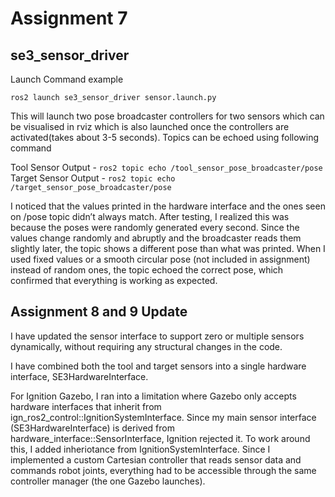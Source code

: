 # Assignment 7

## se3_sensor_driver
Launch Command example 

`ros2 launch se3_sensor_driver sensor.launch.py`  

This will launch two pose broadcaster controllers for two sensors which can be visualised in rviz which is also launched once the controllers are activated(takes about 3-5 seconds). Topics can be echoed using following command

Tool Sensor Output - `ros2 topic echo /tool_sensor_pose_broadcaster/pose`   
Target Sensor Output - `ros2 topic echo /target_sensor_pose_broadcaster/pose` 


I noticed that the values printed in the hardware interface and the ones seen on /pose topic didn’t always match. After testing, I realized this was because the poses were randomly generated every second. Since the values change randomly and abruptly and the broadcaster reads them slightly later, the topic shows a different pose than what was printed. When I used fixed values or a smooth circular pose (not included in assignment) instead of random ones, the topic echoed the correct pose, which confirmed that everything is working as expected.

## Assignment 8 and 9 Update

I have updated the sensor interface to support zero or multiple sensors dynamically, without requiring any structural changes in the code.

I have combined both the tool and target sensors into a single hardware interface, SE3HardwareInterface.

For Ignition Gazebo, I ran into a limitation where Gazebo only accepts hardware interfaces that inherit from ign_ros2_control::IgnitionSystemInterface. Since my main sensor interface (SE3HardwareInterface) is derived from hardware_interface::SensorInterface, Ignition rejected it. To work around this, I added inheriotance from IgnitionSystemInterface.
Since I implemented a custom Cartesian controller that reads sensor data and commands robot joints, everything had to be accessible through the same controller manager (the one Gazebo launches).